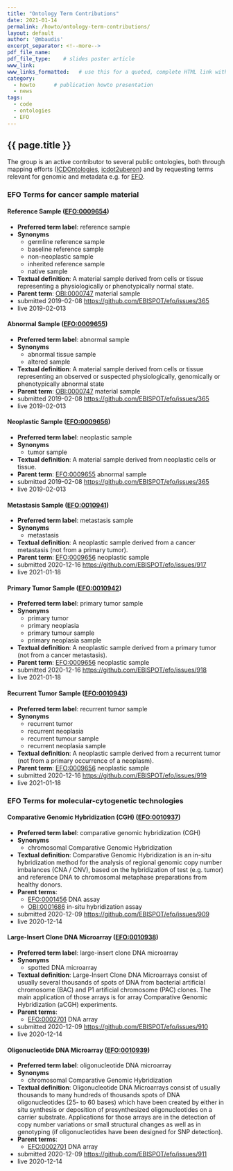 ```yaml
---
title: "Ontology Term Contributions"
date: 2021-01-14
permalink: /howto/ontology-term-contributions/
layout: default
author: '@mbaudis'
excerpt_separator: <!--more-->
pdf_file_name:
pdf_file_type:    # slides poster article
www_link:
www_links_formatted:   # use this for a quoted, complete HTML link with label '<a href="http://" target="_blank">...</a>'
category:
  - howto      # publication howto presentation
  - news
tags:
  - code
  - ontologies
  - EFO
---
```


## {{ page.title }}

The group is an active contributor to several public ontologies, both through mapping efforts
([ICDOntologies](https://github.com/progenetix/ICDOntologies), [icdot2uberon](https://github.com/progenetix/icdot2uberon)) and
by requesting terms relevant for genomic and metadata e.g. for [EFO](https://www.ebi.ac.uk/ols/ontologies/efo).

<!--more-->

### EFO Terms for cancer sample material

#### Reference Sample ([EFO:0009654](http://www.ebi.ac.uk/efo/EFO_0009654))

* **Preferred term label**: reference sample
* **Synonyms**
  - germline reference sample
  - baseline reference sample
  - non-neoplastic sample
  - inherited reference sample
  - native sample
* **Textual definition**: A material sample derived from cells or tissue representing a physiologically or phenotypically normal state.
* **Parent term**: [OBI:0000747](http://purl.obolibrary.org/obo/OBI_0000747) material sample
* submitted 2019-02-08 <https://github.com/EBISPOT/efo/issues/365>
* live 2019-02-013

#### Abnormal Sample ([EFO:0009655](http://www.ebi.ac.uk/efo/EFO_0009655))

* **Preferred term label**: abnormal sample
* **Synonyms**
  - abnormal tissue sample
  - altered sample
* **Textual definition**: A material sample derived from cells or tissue representing an observed or suspected physiologically, genomically or phenotypically abnormal state
* **Parent term**: [OBI:0000747](http://purl.obolibrary.org/obo/OBI_0000747) material sample
* submitted 2019-02-08 <https://github.com/EBISPOT/efo/issues/365>
* live 2019-02-013

#### Neoplastic Sample ([EFO:0009656](http://www.ebi.ac.uk/efo/EFO_0009656))

* **Preferred term label**: neoplastic sample
* **Synonyms**
  - tumor sample
* **Textual definition**: A material sample derived from neoplastic cells or tissue.
* **Parent term**: [EFO:0009655](http://www.ebi.ac.uk/efo/EFO_0009655) abnormal sample
* submitted 2019-02-08 <https://github.com/EBISPOT/efo/issues/365>
* live 2019-02-013

#### Metastasis Sample ([EFO:0010941](http://www.ebi.ac.uk/efo/EFO_0010941))

* **Preferred term label**: metastasis sample
* **Synonyms**
  - metastasis
* **Textual definition**: A neoplastic sample derived from a cancer metastasis (not from a primary tumor).
* **Parent term**: [EFO:0009656](http://www.ebi.ac.uk/efo/EFO_0009656) neoplastic sample
* submitted 2020-12-16 <https://github.com/EBISPOT/efo/issues/917>
* live 2021-01-18

#### Primary Tumor Sample ([EFO:0010942](http://www.ebi.ac.uk/efo/EFO_0010942))

* **Preferred term label**: primary tumor sample
* **Synonyms**
  - primary tumor
  - primary neoplasia
  - primary tumour sample
  - primary neoplasia sample
* **Textual definition**: A neoplastic sample derived from a primary tumor (not from a cancer metastasis).
* **Parent term**: [EFO:0009656](http://www.ebi.ac.uk/efo/EFO_0009656) neoplastic sample
* submitted 2020-12-16 <https://github.com/EBISPOT/efo/issues/918>
* live 2021-01-18

#### Recurrent Tumor Sample ([EFO:0010943](http://www.ebi.ac.uk/efo/EFO_0010943))

* **Preferred term label**: recurrent tumor sample
* **Synonyms**
  - recurrent tumor
  - recurrent neoplasia
  - recurrent tumour sample
  - recurrent neoplasia sample
* **Textual definition**: A neoplastic sample derived from a recurrent tumor (not from a primary occurrence of a neoplasm).
* **Parent term**: [EFO:0009656](http://www.ebi.ac.uk/efo/EFO_0009656) neoplastic sample
* submitted 2020-12-16 <https://github.com/EBISPOT/efo/issues/919>
* live 2021-01-18


### EFO Terms for molecular-cytogenetic technologies

#### Comparative Genomic Hybridization (CGH) ([EFO:0010937](http://www.ebi.ac.uk/efo/EFO_0010937))

* **Preferred term label**: comparative genomic hybridization (CGH)
* **Synonyms**
  - chromosomal Comparative Genomic Hybridization
* **Textual definition**: Comparative Genomic Hybridization is an in-situ hybridization method for the analysis of regional genomic copy number imbalances (CNA / CNV), based on the hybridization of test (e.g. tumor) and reference DNA to chromosomal metaphase preparations from healthy donors.
* **Parent terms**:
  - [EFO:0001456](http://www.ebi.ac.uk/efo/EFO_0001456) DNA assay
  - [OBI:0001686](http://purl.obolibrary.org/obo/OBI_0001686) in-situ hybridization assay
* submitted 2020-12-09 <https://github.com/EBISPOT/efo/issues/909>
* live 2020-12-14

#### Large-Insert Clone DNA Microarray ([EFO:0010938](http://www.ebi.ac.uk/efo/EFO_0010938))

* **Preferred term label**: large-insert clone DNA microarray
* **Synonyms**
  - spotted DNA microarray
* **Textual definition**: Large-Insert Clone DNA Microarrays consist of usually several thousands of spots of DNA from bacterial artificial chromosome (BAC) and P1 artificial chromosome (PAC) clones. The main application of those arrays is for array Comparative Genomic Hybridization (aCGH) experiments.
* **Parent terms**:
  - [EFO:0002701](http://www.ebi.ac.uk/efo/EFO_0002701) DNA array
* submitted 2020-12-09 <https://github.com/EBISPOT/efo/issues/910>
* live 2020-12-14

#### Oligonucleotide DNA Microarray ([EFO:0010939](http://www.ebi.ac.uk/efo/EFO_0010939))

* **Preferred term label**: oligonucleotide DNA microarray
* **Synonyms**
  - chromosomal Comparative Genomic Hybridization
* **Textual definition**: Oligonucleotide DNA Microarrays consist of usually thousands to many hundreds of thousands spots of DNA oligonucleotides (25- to 60 bases) which have been created by either in situ synthesis or deposition of presynthesized oligonucleotides on a carrier substrate. Applications for those arrays are in the detection of copy number variations or small structural changes as well as in genotyping (if oligonucleotides have been designed for SNP detection).
* **Parent terms**:
  - [EFO:0002701](http://www.ebi.ac.uk/efo/EFO_0002701) DNA array
* submitted 2020-12-09 <https://github.com/EBISPOT/efo/issues/911>
* live 2020-12-14

